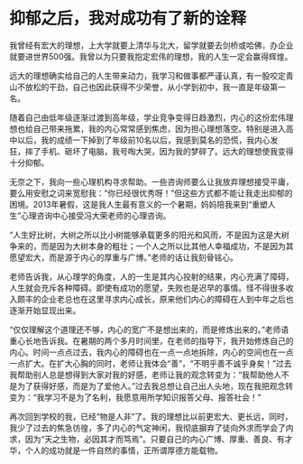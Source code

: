 # 抑郁之后，我对成功有了新的诠释

我曾经有宏大的理想，上大学就要上清华与北大，留学就要去剑桥或哈佛，办企业就要进世界500强。我曾以为只要我抱定宏伟的理想，我的人生一定会赢得辉煌。 

远大的理想确实给自己的人生带来动力，我学习和做事都严谨认真，有一股咬定青山不放松的干劲，自己也因此获得不少荣誉，从小学到初中，我一直是年级第一名。 

随着自己由低年级逐渐过渡到高年级，学业竞争变得日趋激烈，内心的这份宏伟理想也给自己带来拖累，我的内心常常感到焦虑，因为担心理想落空。特别是进入高中以后，我的成绩一下掉到了年级前10名以后，我感到莫名的恐慌，我内心发狂，摔了手机、砸坏了电脑，我号啕大哭，因为我的梦碎了。远大的理想使我变得十分抑郁。 

无奈之下，我向一些心理机构寻求帮助。一些咨询师要么让我放弃理想接受平庸，要么用安慰之词来宽慰我：“你已经很优秀呀！”但这些方式都不能让我走出抑郁的困境。2013年暑假，这是我人生最有意义的一个暑期，妈妈陪我来到“重塑人生”心理咨询中心接受冯大荣老师的心理咨询。 

“人生好比树，大树之所以比小树能够承载更多的阳光和风雨，不是因为这是大树争来的，而是因为大树本身的粗壮；一个人之所以比其他人幸福成功，不是因为其愿望宏大，而是源于内心的厚重与广博。”老师的话让我刻骨铭心。 

老师告诉我，从心理学的角度，人的一生是其内心投射的结果，内心充满了障碍，人生就会充斥各种障碍。即使有成功的愿望，失败也是迟早的事情。怪不得很多收入颇丰的企业老总也在这里寻求内心成长，原来他们内心的障碍在人到中年之后也逐渐开始显现出来。 

“仅仅理解这个道理还不够，内心的宽广不是想出来的，而是修炼出来的。”老师语重心长地告诉我。在暑期的两个多月时间里，在老师的指导下，我开始修炼自己的内心。时间一点点过去，我内心的障碍也在一点一点地拆除，内心的空间也在一点一点扩大。在扩大心胸的同时，老师让我体会“善”，“不明乎善不诚乎身矣！”过去我帮助别人总是想得到大家对我的好感，老师让我的观念转变为：“我帮助他人不是为了获得好感，而是为了爱他人。”过去我总想让自己出人头地，现在我把观念转变为：“我学习不是为了名利，我愿意用所学知识报答父母、报答社会！” 

再次回到学校的我，已经“物是人非”了。我的理想比以前更宏大、更长远，同时，我少了过去的焦急彷徨，多了内心的气定神闲，我彻底摒弃了徒向外求而学会了内求，因为“天之生物，必因其才而笃焉”。只要自己的内心广博、厚重、善良、有才华，个人的成功就是一件自然的事情，正所谓厚德方能载物。